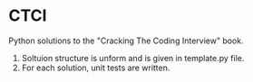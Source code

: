 # CTCI
Python solutions to the "Cracking The Coding Interview" book.

1. Soltuion structure is unform and is given in template.py file.
2. For each solution, unit tests are written.
